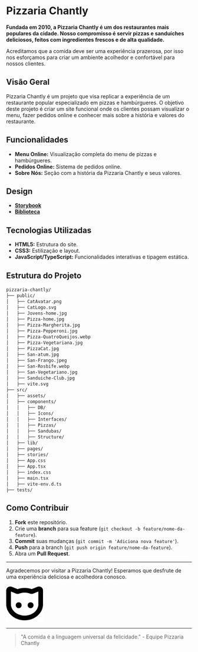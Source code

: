 # Pizzaria Chantly

**Fundada em 2010, a Pizzaria Chantly é um dos restaurantes mais populares da cidade. Nosso compromisso é servir pizzas e sanduíches deliciosos, feitos com ingredientes frescos e de alta qualidade.**

Acreditamos que a comida deve ser uma experiência prazerosa, por isso nos esforçamos para criar um ambiente acolhedor e confortável para nossos clientes.

## Visão Geral

Pizzaria Chantly é um projeto que visa replicar a experiência de um restaurante popular especializado em pizzas e hambúrgueres. O objetivo deste projeto é criar um site funcional onde os clientes possam visualizar o menu, fazer pedidos online e conhecer mais sobre a história e valores do restaurante.

## Funcionalidades

- **Menu Online:** Visualização completa do menu de pizzas e hambúrgueres.
- **Pedidos Online:** Sistema de pedidos online.
- **Sobre Nós:** Seção com a história da Pizzaria Chantly e seus valores.

## Design

- **[Storybook](https://main--66612dffe332c6280f5fe2c3.chromatic.com)**
- **[Biblioteca](https://www.chromatic.com/library?appId=66612dffe332c6280f5fe2c3&branch=main)**


## Tecnologias Utilizadas

- **HTML5:** Estrutura do site.
- **CSS3:** Estilização e layout.
- **JavaScript/TypeScript:** Funcionalidades interativas e tipagem estática.

## Estrutura do Projeto

```plaintext
pizzaria-chantly/
├── public/
│   ├── CatAvatar.png
│   ├── CatLogo.svg
│   ├── Jovens-home.jpg
│   ├── Pizza-home.jpg
│   ├── Pizza-Margherita.jpg
│   ├── Pizza-Pepperoni.jpg
│   ├── Pizza-QuatroQueijos.webp
│   ├── Pizza-Vegetariana.jpg
│   ├── PizzaCat.jpg
│   ├── San-atum.jpg
│   ├── San-Frango.jpeg
│   ├── San-Rosbife.webp
│   ├── San-Vegetariano.jpg
│   ├── Sanduiche-Club.jpg
│   ├── vite.svg
├── src/
│   ├── assets/
│   ├── components/
│   │   ├── DB/
│   │   ├── Icons/
│   │   ├── Interfaces/
│   │   ├── Pizzas/
│   │   ├── Sandubas/
│   │   ├── Structure/
│   ├── lib/
│   ├── pages/
│   ├── stories/
│   ├── App.css
│   ├── App.tsx
│   ├── index.css
│   ├── main.tsx
│   ├── vite-env.d.ts
├── tests/
```

## Como Contribuir

1. **Fork** este repositório.
2. Crie uma **branch** para sua feature (`git checkout -b feature/nome-da-feature`).
3. **Commit** suas mudanças (`git commit -m 'Adiciona nova feature'`).
4. **Push** para a branch (`git push origin feature/nome-da-feature`).
5. Abra um **Pull Request**.

---

Agradecemos por visitar a Pizzaria Chantly! Esperamos que desfrute de uma experiência deliciosa e acolhedora conosco.

<img src="public/CatLogo.svg" style="width: 100px" />

---

> "A comida é a linguagem universal da felicidade." - Equipe Pizzaria Chantly
